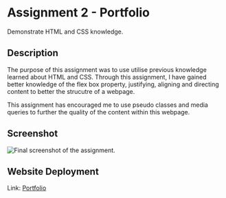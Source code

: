# Assignment 2 - Portfolio

Demonstrate HTML and CSS knowledge.

## Description

The purpose of this assignment was to use utilise previous knowledge learned about HTML and CSS. Through this assignment, I have gained better knowledge of the flex box property, justifying, aligning and directing content to better the strucutre of a webpage.

This assignment has encouraged me to use pseudo classes and media queries to further the quality of the content within this webpage.

## Screenshot

![Final screenshot of the assignment.](assets/img/Final%20Deployment.png)

## Website Deployment

Link: [Portfolio](https://mrgnoblennon.github.io/Homework-2/)
